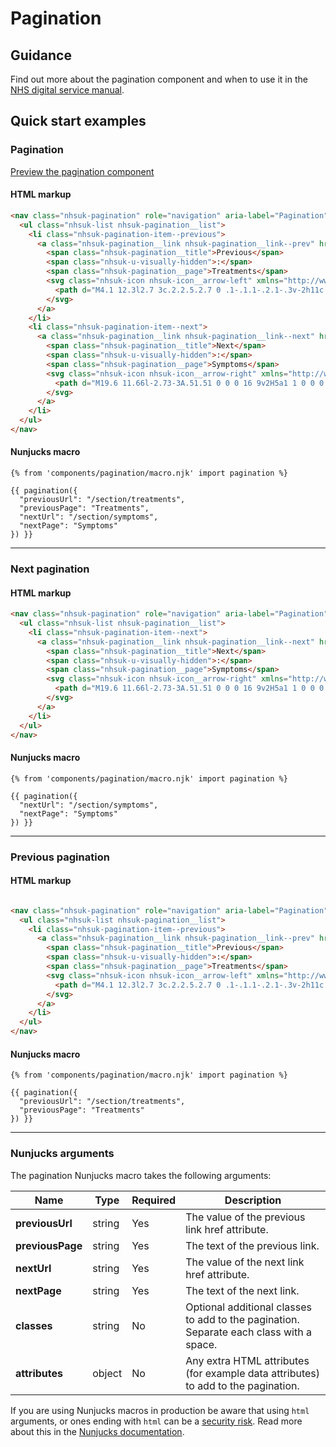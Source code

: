 # Pagination

## Guidance

Find out more about the pagination component and when to use it in the [NHS digital service manual](https://beta.nhs.uk/service-manual/styles-components-patterns/pagination).

## Quick start examples

### Pagination

[Preview the pagination component](https://nhsuk.github.io/nhsuk-frontend/components/pagination/index.html)

#### HTML markup

```html
<nav class="nhsuk-pagination" role="navigation" aria-label="Pagination">
  <ul class="nhsuk-list nhsuk-pagination__list">
    <li class="nhsuk-pagination-item--previous">
      <a class="nhsuk-pagination__link nhsuk-pagination__link--prev" href="/section/treatments">
        <span class="nhsuk-pagination__title">Previous</span>
        <span class="nhsuk-u-visually-hidden">:</span>
        <span class="nhsuk-pagination__page">Treatments</span>
        <svg class="nhsuk-icon nhsuk-icon__arrow-left" xmlns="http://www.w3.org/2000/svg" viewBox="0 0 24 24" aria-hidden="true">
          <path d="M4.1 12.3l2.7 3c.2.2.5.2.7 0 .1-.1.1-.2.1-.3v-2h11c.6 0 1-.4 1-1s-.4-1-1-1h-11V9c0-.2-.1-.4-.3-.5h-.2c-.1 0-.3.1-.4.2l-2.7 3c0 .2 0 .4.1.6z"></path>
        </svg>
      </a>
    </li>
    <li class="nhsuk-pagination-item--next">
      <a class="nhsuk-pagination__link nhsuk-pagination__link--next" href="/section/symptoms">
        <span class="nhsuk-pagination__title">Next</span>
        <span class="nhsuk-u-visually-hidden">:</span>
        <span class="nhsuk-pagination__page">Symptoms</span>
        <svg class="nhsuk-icon nhsuk-icon__arrow-right" xmlns="http://www.w3.org/2000/svg" viewBox="0 0 24 24" aria-hidden="true">
          <path d="M19.6 11.66l-2.73-3A.51.51 0 0 0 16 9v2H5a1 1 0 0 0 0 2h11v2a.5.5 0 0 0 .32.46.39.39 0 0 0 .18 0 .52.52 0 0 0 .37-.16l2.73-3a.5.5 0 0 0 0-.64z"></path>
        </svg>
      </a>
    </li>
  </ul>
</nav>
```

#### Nunjucks macro

```
{% from 'components/pagination/macro.njk' import pagination %}

{{ pagination({
  "previousUrl": "/section/treatments",
  "previousPage": "Treatments",
  "nextUrl": "/section/symptoms",
  "nextPage": "Symptoms"
}) }}
```

---

### Next pagination

#### HTML markup

```html
<nav class="nhsuk-pagination" role="navigation" aria-label="Pagination">
  <ul class="nhsuk-list nhsuk-pagination__list">
    <li class="nhsuk-pagination-item--next">
      <a class="nhsuk-pagination__link nhsuk-pagination__link--next" href="/section/symptoms">
        <span class="nhsuk-pagination__title">Next</span>
        <span class="nhsuk-u-visually-hidden">:</span>
        <span class="nhsuk-pagination__page">Symptoms</span>
        <svg class="nhsuk-icon nhsuk-icon__arrow-right" xmlns="http://www.w3.org/2000/svg" viewBox="0 0 24 24" aria-hidden="true">
          <path d="M19.6 11.66l-2.73-3A.51.51 0 0 0 16 9v2H5a1 1 0 0 0 0 2h11v2a.5.5 0 0 0 .32.46.39.39 0 0 0 .18 0 .52.52 0 0 0 .37-.16l2.73-3a.5.5 0 0 0 0-.64z"></path>
        </svg>
      </a>
    </li>
  </ul>
</nav>

```

#### Nunjucks macro

```
{% from 'components/pagination/macro.njk' import pagination %}

{{ pagination({
  "nextUrl": "/section/symptoms",
  "nextPage": "Symptoms"
}) }}
```

---

### Previous pagination

#### HTML markup

```html

<nav class="nhsuk-pagination" role="navigation" aria-label="Pagination">
  <ul class="nhsuk-list nhsuk-pagination__list">
    <li class="nhsuk-pagination-item--previous">
      <a class="nhsuk-pagination__link nhsuk-pagination__link--prev" href="/section/treatments">
        <span class="nhsuk-pagination__title">Previous</span>
        <span class="nhsuk-u-visually-hidden">:</span>
        <span class="nhsuk-pagination__page">Treatments</span>
        <svg class="nhsuk-icon nhsuk-icon__arrow-left" xmlns="http://www.w3.org/2000/svg" viewBox="0 0 24 24" aria-hidden="true">
          <path d="M4.1 12.3l2.7 3c.2.2.5.2.7 0 .1-.1.1-.2.1-.3v-2h11c.6 0 1-.4 1-1s-.4-1-1-1h-11V9c0-.2-.1-.4-.3-.5h-.2c-.1 0-.3.1-.4.2l-2.7 3c0 .2 0 .4.1.6z"></path>
        </svg>
      </a>
    </li>
  </ul>
</nav>

```

#### Nunjucks macro

```
{% from 'components/pagination/macro.njk' import pagination %}

{{ pagination({
  "previousUrl": "/section/treatments",
  "previousPage": "Treatments"
}) }}
```

---

### Nunjucks arguments

The pagination Nunjucks macro takes the following arguments:

| Name                | Type     | Required  | Description  |
| --------------------|----------|-----------|--------------|
| **previousUrl**     | string   | Yes       | The value of the previous link href attribute. |
| **previousPage**    | string   | Yes       | The text of the previous link. |
| **nextUrl**         | string   | Yes       | The value of the next link href attribute. |
| **nextPage**        | string   | Yes       | The text of the next link. |
| **classes**         | string   | No        | Optional additional classes to add to the pagination. Separate each class with a space. |
| **attributes**      | object   | No        | Any extra HTML attributes (for example data attributes) to add to the pagination. |

If you are using Nunjucks macros in production be aware that using `html` arguments, or ones ending with `html` can be a
[security risk](https://developer.mozilla.org/en-US/docs/Glossary/Cross-site_scripting). Read more about this in the [Nunjucks documentation](https://mozilla.github.io/nunjucks/api.html#user-defined-templates-warning).
